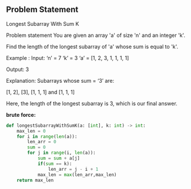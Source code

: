 ## Problem Statement

Longest Subarray With Sum K

Problem statement
You are given an array 'a' of size 'n' and an integer 'k'.



Find the length of the longest subarray of 'a' whose sum is equal to 'k'.



Example :
Input: ‘n’ = 7 ‘k’ = 3
‘a’ = [1, 2, 3, 1, 1, 1, 1]

Output: 3

Explanation: Subarrays whose sum = ‘3’ are:

[1, 2], [3], [1, 1, 1] and [1, 1, 1]

Here, the length of the longest subarray is 3, which is our final answer.


**brute force:**

```python
def longestSubarrayWithSumK(a: [int], k: int) -> int:
    max_len = 0 
    for i in range(len(a)):
        len_arr = 0
        sum = 0
        for j in range(i, len(a)):
            sum = sum + a[j]
            if(sum == k):
                len_arr = j - i + 1
            max_len = max(len_arr,max_len)
    return max_len
```